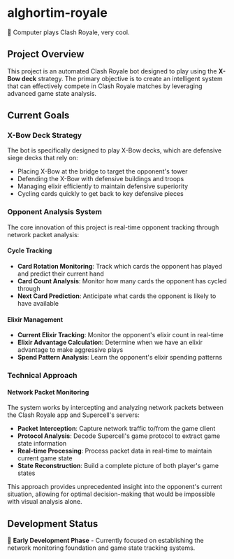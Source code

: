 # alghortim-royale
🔌 Computer plays Clash Royale, very cool.

## Project Overview

This project is an automated Clash Royale bot designed to play using the **X-Bow deck** strategy. The primary objective is to create an intelligent system that can effectively compete in Clash Royale matches by leveraging advanced game state analysis.

## Current Goals

### X-Bow Deck Strategy
The bot is specifically designed to play X-Bow decks, which are defensive siege decks that rely on:
- Placing X-Bow at the bridge to target the opponent's tower
- Defending the X-Bow with defensive buildings and troops
- Managing elixir efficiently to maintain defensive superiority
- Cycling cards quickly to get back to key defensive pieces

### Opponent Analysis System
The core innovation of this project is real-time opponent tracking through network packet analysis:

#### Cycle Tracking
- **Card Rotation Monitoring**: Track which cards the opponent has played and predict their current hand
- **Card Count Analysis**: Monitor how many cards the opponent has cycled through
- **Next Card Prediction**: Anticipate what cards the opponent is likely to have available

#### Elixir Management
- **Current Elixir Tracking**: Monitor the opponent's elixir count in real-time
- **Elixir Advantage Calculation**: Determine when we have an elixir advantage to make aggressive plays
- **Spend Pattern Analysis**: Learn the opponent's elixir spending patterns

### Technical Approach

#### Network Packet Monitoring
The system works by intercepting and analyzing network packets between the Clash Royale app and Supercell's servers:
- **Packet Interception**: Capture network traffic to/from the game client
- **Protocol Analysis**: Decode Supercell's game protocol to extract game state information
- **Real-time Processing**: Process packet data in real-time to maintain current game state
- **State Reconstruction**: Build a complete picture of both player's game states

This approach provides unprecedented insight into the opponent's current situation, allowing for optimal decision-making that would be impossible with visual analysis alone.

## Development Status

🚧 **Early Development Phase** - Currently focused on establishing the network monitoring foundation and game state tracking systems.
